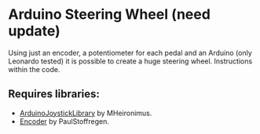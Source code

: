 # Arduino Steering Wheel (need update)

Using just an encoder, a potentiometer for each pedal and an Arduino (only Leonardo tested) it is possible to create a huge steering wheel. Instructions within the code.

## Requires libraries:

* [ArduinoJoystickLibrary](https://github.com/MHeironimus/ArduinoJoystickLibrary) by MHeironimus.
* [Encoder](https://github.com/PaulStoffregen/Encoder) by PaulStoffregen.

